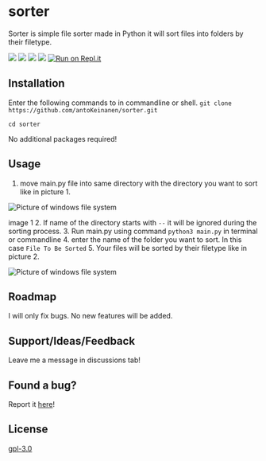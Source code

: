 # sorter
Sorter is simple file sorter made in Python it will sort files into folders by their filetype.

![](https://img.shields.io/github/stars/antoKeinanen/sorter) 
![](https://img.shields.io/github/forks/antoKeinanen/sorter)
![](https://img.shields.io/github/release/antoKeinanen/sorter) 
![](https://img.shields.io/github/issues/antoKeinanen/sorter)
[![Run on Repl.it](https://repl.it/badge/github/antoKeinanen/chessAi)](https://repl.it/github/antoKeinanen/chessAi)

## Installation
Enter the following commands to in commandline or shell.
``git clone https://github.com/antoKeinanen/sorter.git``

``cd sorter``

No additional packages required!

## Usage
1. move main.py file into same directory with the directory you want to sort like in picture 1.

![Picture of windows file system](https://i.imgur.com/THtNXMV.png)

image 1
2. If name of the directory starts with ``--`` it will be ignored during the sorting process.
3. Run main.py using command ``python3 main.py`` in terminal or commandline
4. enter the name of the folder you want to sort. In this case ``File To Be Sorted``
5. Your files will be sorted by their filetype like in picture 2.

![Picture of windows file system](https://i.imgur.com/ENw8kBP.png)


## Roadmap
I will only fix bugs. No new features will be added.

## Support/Ideas/Feedback
Leave me a message in discussions tab!

## Found a bug?
Report it [here](https://github.com/antoKeinanen/sorter/issues/new?assignees=&labels=&template=bug_report.md&title=)!

## License
[gpl-3.0](https://choosealicense.com/licenses/gpl-3.0/)
